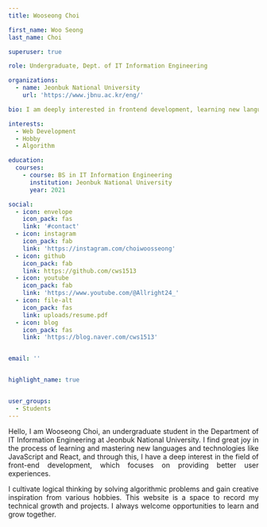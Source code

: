```yaml
---
title: Wooseong Choi

first_name: Woo Seong
last_name: Choi

superuser: true

role: Undergraduate, Dept. of IT Information Engineering

organizations:
  - name: Jeonbuk National University
    url: 'https://www.jbnu.ac.kr/eng/'

bio: I am deeply interested in frontend development, learning new languages and technologies like JavaScript and React.

interests:
  - Web Development
  - Hobby
  - Algorithm

education:
  courses:
    - course: BS in IT Information Engineering
      institution: Jeonbuk National University
      year: 2021

social:
  - icon: envelope
    icon_pack: fas
    link: '#contact'
  - icon: instagram
    icon_pack: fab
    link: 'https://instagram.com/choiwoosseong' 
  - icon: github
    icon_pack: fab
    link: https://github.com/cws1513 
  - icon: youtube
    icon_pack: fab
    link: 'https://www.youtube.com/@Allright24_'
  - icon: file-alt
    icon_pack: fas
    link: uploads/resume.pdf
  - icon: blog           
    icon_pack: fas      
    link: 'https://blog.naver.com/cws1513' 


email: ''


highlight_name: true


user_groups:
  - Students
---
```

<p style="text-align: justify;">
Hello, I am Wooseong Choi, an undergraduate student in the Department of IT Information Engineering at Jeonbuk National University. I find great joy in the process of learning and mastering new languages and technologies like JavaScript and React, and through this, I have a deep interest in the field of front-end development, which focuses on providing better user experiences.
</p>

<p style="text-align: justify;">
I cultivate logical thinking by solving algorithmic problems and gain creative inspiration from various hobbies. This website is a space to record my technical growth and projects. I always welcome opportunities to learn and grow together.
</p>
